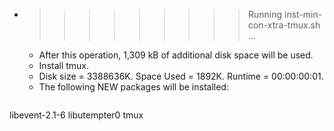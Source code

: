 * >>>>>>>>> Running inst-min-con-xtra-tmux.sh ...
  * After this operation, 1,309 kB of additional disk space will be used.
  * Install tmux.
  * Disk size = 3388636K. Space Used = 1892K. Runtime = 00:00:00:01.
  * The following NEW packages will be installed:
  ```bash
libevent-2.1-6 libutempter0 tmux
  ```
